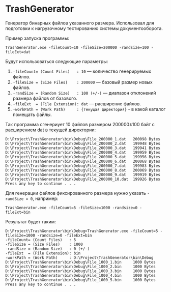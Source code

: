 # TrashGenerator

Генератор бинарных файлов указанного размера.
Использовал для подготовки к нагрузочному тестированию системы документооборота.

Пример запуска программы:

`TrashGenerator.exe -fileCount=10 -fileSize=200000 -randsize=100 -fileExt=dat`

Будут использоваться следующие параметры:

1. `-fileCount= (Count Files)   : 10` — количество генерируемых файлов.
2. `-fileSize = (Size Files)    : 200000` — базовый размер новых файлов.
3. `-randSize = (Random Size)   : 100 (+/-)` — диапазон отклонений размера файлов от базового.
4. `-fileExt  = (File Extension): dat` — расширение файлов.
5. `-workPath = (Work Path)     : {текущая директория}` - в какой каталог помещать файлы.

Так программа сгенериует 10 файлов размером 200000±100 байт с расширением dat в текущей директории:

```
D:\Project\TrashGenerator\bin\Debug\File_200000_1.dat   200098 Bytes
D:\Project\TrashGenerator\bin\Debug\File_200000_2.dat   199948 Bytes
D:\Project\TrashGenerator\bin\Debug\File_200000_3.dat   199941 Bytes
D:\Project\TrashGenerator\bin\Debug\File_200000_4.dat   199959 Bytes
D:\Project\TrashGenerator\bin\Debug\File_200000_5.dat   199956 Bytes
D:\Project\TrashGenerator\bin\Debug\File_200000_6.dat   200068 Bytes
D:\Project\TrashGenerator\bin\Debug\File_200000_7.dat   199983 Bytes
D:\Project\TrashGenerator\bin\Debug\File_200000_8.dat   200069 Bytes
D:\Project\TrashGenerator\bin\Debug\File_200000_9.dat   199919 Bytes
D:\Project\TrashGenerator\bin\Debug\File_200000_10.dat  199926 Bytes
Press any key to continue . . .
```

Для генерации файлов фиксированного размера нужно указать `-randSize = 0`, например:

`TrashGenerator.exe -fileCount=5 -fileSize=1000 -randsize=0 -fileExt=bin`

Результат будет таким:

```
D:\Project\TrashGenerator\bin\Debug>TrashGenerator.exe -fileCount=5 -fileSize=1000 -randsize=0 -fileExt=bin
-fileCount= (Count Files)   : 5
-fileSize = (Size Files)    : 1000
-randSize = (Random Size)   : 0 (+/-)
-fileExt  = (File Extension): bin
-workPath = (Work Path)     : D:\Project\TrashGenerator\bin\Debug
D:\Project\TrashGenerator\bin\Debug\File_1000_1.bin     1000 Bytes
D:\Project\TrashGenerator\bin\Debug\File_1000_2.bin     1000 Bytes
D:\Project\TrashGenerator\bin\Debug\File_1000_3.bin     1000 Bytes
D:\Project\TrashGenerator\bin\Debug\File_1000_4.bin     1000 Bytes
D:\Project\TrashGenerator\bin\Debug\File_1000_5.bin     1000 Bytes
Press any key to continue . . .
```
